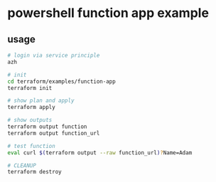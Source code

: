 # powershell function app example

## usage

```bash
# login via service principle
azh

# init
cd terraform/examples/function-app
terraform init

# show plan and apply
terraform apply

# show outputs
terraform output function
terraform output function_url

# test function
eval curl $(terraform output --raw function_url)?Name=Adam

# CLEANUP
terraform destroy
```
